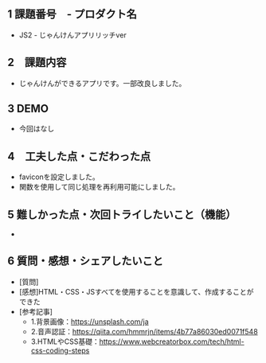 ## 1 課題番号　- プロダクト名
- JS2 - じゃんけんアプリリッチver
## 2　課題内容
- じゃんけんができるアプリです。一部改良しました。
## 3 DEMO
- 今回はなし
## 4　工夫した点・こだわった点
- faviconを設定しました。
- 関数を使用して同じ処理を再利用可能にしました。
## 5 難しかった点・次回トライしたいこと（機能）
- 
## 6 質問・感想・シェアしたいこと
- [質問]
- [感想]HTML・CSS・JSすべてを使用することを意識して、作成することができた
- [参考記事] 
    - 1.背景画像：https://unsplash.com/ja
    - 2.音声認証：https://qiita.com/hmmrjn/items/4b77a86030ed0071f548
    - 3.HTMLやCSS基礎：https://www.webcreatorbox.com/tech/html-css-coding-steps

